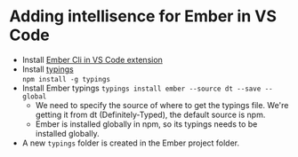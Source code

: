 # Adding intellisence for Ember in VS Code

- Install [Ember Cli in VS Code extension](https://github.com/felixrieseberg/vsc-ember-cli)  
- Install [typings](https://www.npmjs.com/package/typings)  
`npm install -g typings`  
- Install Ember typings `typings install ember --source dt --save --global`  
    - We need to specify the source of where to get the typings file. We're getting it from dt (Definitely-Typed), the default source is npm.  
    - Ember is installed globally in npm, so its typings needs to be installed globally.  
- A new `typings` folder is created in the Ember project folder.  
